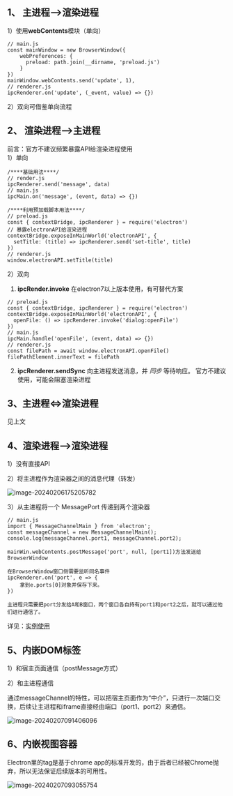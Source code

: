 ## 1、 主进程—>渲染进程

1）使用**webContents**模块（单向）

```plaintext
// main.js
const mainWindow = new BrowserWindow({
    webPreferences: {
      preload: path.join(__dirname, 'preload.js')
    }
})
mainWindow.webContents.send('update', 1),
// renderer.js
ipcRenderer.on('update', (_event, value) => {})
```

2）双向可借鉴单向流程

## 2、 渲染进程—>主进程

前言：官方不建议频繁暴露API给渲染进程使用\
1）单向

```plaintext
/****基础用法****/
// render.js
ipcRenderer.send('message', data)
// main.js
ipcMain.on('message', (event, data) => {})

/****利用预加载脚本用法****/
// preload.js
const { contextBridge, ipcRenderer } = require('electron')
// 暴露electronAPI给渲染进程
contextBridge.exposeInMainWorld('electronAPI', {
  setTitle: (title) => ipcRenderer.send('set-title', title)
})
// renderer.js
window.electronAPI.setTitle(title)
```

2）双向

1. **ipcRender.invoke** 在electron7以上版本使用，有可替代方案

```plaintext
// preload.js
const { contextBridge, ipcRenderer } = require('electron')
contextBridge.exposeInMainWorld('electronAPI', {
  openFile: () => ipcRenderer.invoke('dialog:openFile')
})
// main.js
ipcMain.handle('openFile', (event, data) => {})
// renderer.js
const filePath = await window.electronAPI.openFile()
filePathElement.innerText = filePath
```

2. **ipcRenderer.sendSync** 向主进程发送消息，并 _同步_ 等待响应。 官方不建议使用，可能会阻塞渲染进程

## 3、主进程<=>渲染进程

见上文

## 4、渲染进程—>渲染进程

1）没有直接API

2）将主进程作为渲染器之间的消息代理（转发）

![image-20240206175205782](https://github.com/Jiao1008/Learning-Notes/blob/master/git-images/1.png%20%5B%E5%8E%9F%E5%A7%8B%E5%A4%A7%E5%B0%8F%5D.jpg)

3）从主进程将一个 MessagePort 传递到两个渲染器

```plaintext
// main.js
import { MessageChannelMain } from 'electron';
const messageChannel = new MessageChannelMain();
console.log(messageChannel.port1, messageChannel.port2);

mainWin.webContents.postMessage('port', null, [port1])方法发送给BrowserWindow

在BrowserWindow窗口侧需要监听同名事件
ipcRenderer.on('port', e => {
	拿到e.ports[0]对象并保存下来。
})

主进程只需要把port分发给A和B窗口，两个窗口各自持有port1和port2之后，就可以通过他们进行通信了。
```

详见：[实例使用](https://www.electronjs.org/zh/docs/latest/tutorial/message-ports#%E5%AE%9E%E4%BE%8B%E4%BD%BF%E7%94%A8)

## 5、内嵌DOM标签

1）和宿主页面通信（postMessage方式）

2）和主进程通信

通过messageChannel的特性，可以把宿主页面作为“中介”，只进行一次端口交换，后续让主进程和iframe直接经由端口（port1、port2）来通信。

![image-20240207091406096](https://github.com/Jiao1008/Learning-Notes/blob/master/git-images/2.png%20%5B%E5%8E%9F%E5%A7%8B%E5%A4%A7%E5%B0%8F%5D.jpg)

## 6、内嵌视图容器

Electron里的tag是基于chrome app的标准开发的，由于后者已经被Chrome抛弃，所以无法保证后续版本的可用性。

![image-20240207093055754](uploads/b7878939ba6ea1c5fc7b879da360c81a/image-20240207093055754.png)
